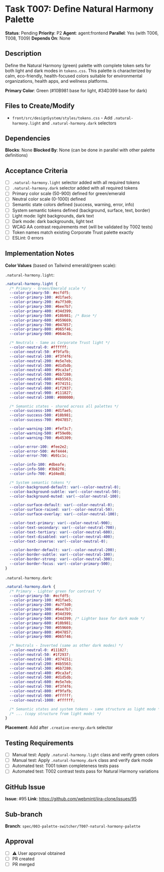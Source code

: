 # Task T007: Define Natural Harmony Palette

**Status**: Pending
**Priority**: P2
**Agent**: agent:frontend
**Parallel**: Yes (with T006, T008, T009)
**Depends On**: None

## Description

Define the Natural Harmony (green) palette with complete token sets for both light and dark modes in `tokens.css`. This palette is characterized by calm, eco-friendly, health-focused colors suitable for environmental organizations, health apps, and wellness platforms.

**Primary Color**: Green (#10B981 base for light, #34D399 base for dark)

## Files to Create/Modify

- `front/src/designSystem/styles/tokens.css` - Add `.natural-harmony.light` and `.natural-harmony.dark` selectors

## Dependencies

**Blocks**: None
**Blocked By**: None (can be done in parallel with other palette definitions)

## Acceptance Criteria

- [ ] `.natural-harmony.light` selector added with all required tokens
- [ ] `.natural-harmony.dark` selector added with all required tokens
- [ ] Primary color scale (50-900) defined for green/emerald
- [ ] Neutral color scale (0-1000) defined
- [ ] Semantic state colors defined (success, warning, error, info)
- [ ] System semantic tokens defined (background, surface, text, border)
- [ ] Light mode: light backgrounds, dark text
- [ ] Dark mode: dark backgrounds, light text
- [ ] WCAG AA contrast requirements met (will be validated by T002 tests)
- [ ] Token names match existing Corporate Trust palette exactly
- [ ] ESLint: 0 errors

## Implementation Notes

**Color Values** (based on Tailwind emerald/green scale):

`.natural-harmony.light`:

```css
.natural-harmony.light {
  /* Primary - Green/Emerald scale */
  --color-primary-50: #ecfdf5;
  --color-primary-100: #d1fae5;
  --color-primary-200: #a7f3d0;
  --color-primary-300: #6ee7b7;
  --color-primary-400: #34d399;
  --color-primary-500: #10b981; /* Base */
  --color-primary-600: #059669;
  --color-primary-700: #047857;
  --color-primary-800: #065f46;
  --color-primary-900: #064e3b;

  /* Neutrals - Same as Corporate Trust light */
  --color-neutral-0: #ffffff;
  --color-neutral-50: #f9fafb;
  --color-neutral-100: #f3f4f6;
  --color-neutral-200: #e5e7eb;
  --color-neutral-300: #d1d5db;
  --color-neutral-400: #9ca3af;
  --color-neutral-500: #6b7280;
  --color-neutral-600: #4b5563;
  --color-neutral-700: #374151;
  --color-neutral-800: #1f2937;
  --color-neutral-900: #111827;
  --color-neutral-1000: #000000;

  /* Semantic states - shared across all palettes */
  --color-success-100: #d1fae5;
  --color-success-500: #10b981;
  --color-success-700: #047857;

  --color-warning-100: #fef3c7;
  --color-warning-500: #f59e0b;
  --color-warning-700: #b45309;

  --color-error-100: #fee2e2;
  --color-error-500: #ef4444;
  --color-error-700: #b91c1c;

  --color-info-100: #dbeafe;
  --color-info-500: #3b82f6;
  --color-info-700: #1d4ed8;

  /* System semantic tokens */
  --color-background-default: var(--color-neutral-0);
  --color-background-subtle: var(--color-neutral-50);
  --color-background-muted: var(--color-neutral-100);

  --color-surface-default: var(--color-neutral-0);
  --color-surface-raised: var(--color-neutral-50);
  --color-surface-overlay: var(--color-neutral-100);

  --color-text-primary: var(--color-neutral-900);
  --color-text-secondary: var(--color-neutral-700);
  --color-text-tertiary: var(--color-neutral-600);
  --color-text-disabled: var(--color-neutral-400);
  --color-text-inverse: var(--color-neutral-0);

  --color-border-default: var(--color-neutral-200);
  --color-border-subtle: var(--color-neutral-100);
  --color-border-strong: var(--color-neutral-300);
  --color-border-focus: var(--color-primary-500);
}
```

`.natural-harmony.dark`:

```css
.natural-harmony.dark {
  /* Primary - Lighter green for contrast */
  --color-primary-50: #ecfdf5;
  --color-primary-100: #d1fae5;
  --color-primary-200: #a7f3d0;
  --color-primary-300: #6ee7b7;
  --color-primary-400: #34d399;
  --color-primary-500: #34d399; /* Lighter base for dark mode */
  --color-primary-600: #10b981;
  --color-primary-700: #059669;
  --color-primary-800: #047857;
  --color-primary-900: #065f46;

  /* Neutrals - Inverted (same as other dark modes) */
  --color-neutral-0: #111827;
  --color-neutral-50: #1f2937;
  --color-neutral-100: #374151;
  --color-neutral-200: #4b5563;
  --color-neutral-300: #6b7280;
  --color-neutral-400: #9ca3af;
  --color-neutral-500: #d1d5db;
  --color-neutral-600: #e5e7eb;
  --color-neutral-700: #f3f4f6;
  --color-neutral-800: #f9fafb;
  --color-neutral-900: #ffffff;
  --color-neutral-1000: #ffffff;

  /* Semantic states and system tokens - same structure as light mode */
  /* ... (copy structure from light mode) */
}
```

**Placement**: Add after `.creative-energy.dark` selector

## Testing Requirements

- [ ] Manual test: Apply `.natural-harmony.light` class and verify green colors
- [ ] Manual test: Apply `.natural-harmony.dark` class and verify dark mode
- [ ] Automated test: T001 token completeness tests pass
- [ ] Automated test: T002 contrast tests pass for Natural Harmony variations

## GitHub Issue

**Issue**: #95
**Link**: https://github.com/webmint/jira-clone/issues/95

## Sub-branch

**Branch**: `spec/003-palette-switcher/T007-natural-harmony-palette`

## Approval

- [ ] ⚠️ User approval obtained
- [ ] PR created
- [ ] PR merged
